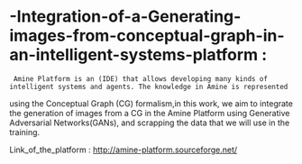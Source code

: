 # -Integration-of-a-Generating-images-from-conceptual-graph-in-an-intelligent-systems-platform :

     Amine Platform is an (IDE) that allows developing many kinds of intelligent systems and agents. The knowledge in Amine is represented
using the Conceptual Graph (CG) formalism,in this work, we aim to integrate the generation of images from a CG in the Amine Platform
using Generative Adversarial Networks(GANs), and scrapping the data that we will use in the training.

Link_of_the_platform : http://amine-platform.sourceforge.net/

